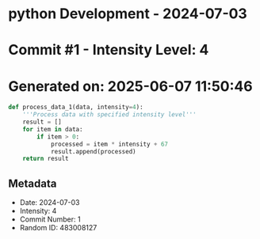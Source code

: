 ﻿# python Development - 2024-07-03
# Commit #1 - Intensity Level: 4
# Generated on: 2025-06-07 11:50:46
```python
def process_data_1(data, intensity=4):
    '''Process data with specified intensity level'''
    result = []
    for item in data:
        if item > 0:
            processed = item * intensity + 67
            result.append(processed)
    return result
```
## Metadata
- Date: 2024-07-03
- Intensity: 4
- Commit Number: 1
- Random ID: 483008127
